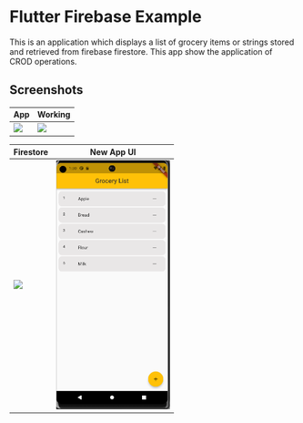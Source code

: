 # Flutter Firebase Example

This is an application which displays a list of grocery items or strings stored and retrieved from firebase firestore. This app show the application of CROD operations.


## Screenshots

| App | Working | 
| ---------------- | ---------------- | 
| <img src="https://raw.githubusercontent.com/Ankitkj1999/flutter_firestore_example/master/screen_one.gif" width="200">| ![](https://raw.githubusercontent.com/Ankitkj1999/flutter_firestore_example/master/screen_two.gif)|

| Firestore | New App UI |
| ---------------- | ---------------- | 
| <img src="https://raw.githubusercontent.com/Ankitkj1999/flutter_firestore_example/master/screen_three.png" width="700"> | <img src="https://raw.githubusercontent.com/Ankitkj1999/Flutter-Examples/Flutter_Firestore/screen_one.png" width="200"> |
